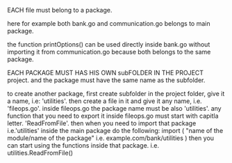 EACH file must belong to a package.

here for example both bank.go and communication.go belongs to main package.

the function printOptions() can be used directly inside bank.go without importing it from communication.go because both belongs to the same package.

EACH PACKAGE MUST HAS HIS OWN subFOLDER IN THE PROJECT project. and the package must have the same name as the subfolder.

to create another package, first create subfolder in the project folder, give it a name, i.e: 'utilities'.
then create a file in it and give it any name, i.e. 'fileops.go'. 
inside fileops.go the package name must be also 'utilities'.
any function that you need to export it inside fileops.go must start with capitla letter. 'ReadFromFile'.
then when you need to import that package i.e.'utilities' inside the main package do the following:
import (
    "name of the module/name of the package"
    i.e. example.com/bank/utilities
) 
then you can start using the functions inside that package. i.e. utilities.ReadFromFile()